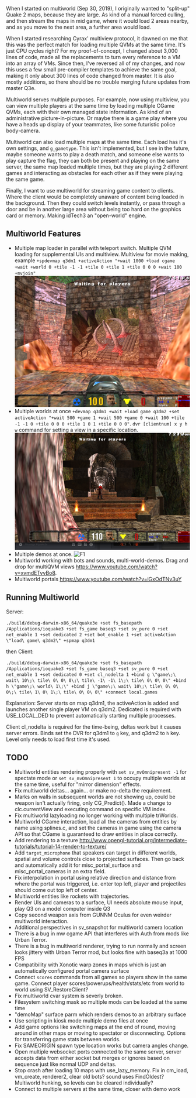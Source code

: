 
When I started on multiworld (Sep 30, 2019), I originally wanted to "split-up" Quake 2 maps, because they are large. As kind of a manual forced culling, and then stream the maps in mid game, where it would load 2 areas nearby, and as you move to the next area, a further area would load.

When I started researching Cyrax' multiview protocol, it dawned on me that this was the perfect match for loading multiple QVMs at the same time. It's just CPU cycles right? For my proof-of-concept, I changed about 3,000 lines of code, made all the replacements to turn every reference to a VM into an array of VMs. Since then, I've reversed all of my changes, and now this uses a few small pre-compiler templates to achieve the same goal, making it only about 300 lines of code changed from master. It is also mostly additions, so there should be no trouble merging future updates from master Q3e.

Multiworld serves multiple purposes. For example, now using multiview, you can view multiple players at the same time by loading multiple CGame QVMs, each with their own managed state information.  As kind of an administrative picture-in-picture. Or maybe there is a game play where you have a heads up display of your teammates, like some futuristic police body-camera.

Multiworld can also load multiple maps at the same time. Each load has it's own settings, and `g_gametype`. This isn't implemented, but I see in the future, maybe someone wants to play a death match, and someone else wants to play capture the flag, they can both be present and playing on the same server, the same map loaded multiple times, but they are playing 2 different games and interacting as obstacles for each other as if they were playing the same game.

Finally, I want to use multiworld for streaming game content to clients. Where the client would be completely unaware of content being loaded in the background. Then they could switch levels instantly, or pass through a door and be in another large area without being too hard on the graphics card or memory. Making idTech3 an "open-world" engine.


## Multiworld Features

  * Multiple map loader in parallel with teleport switch. Multiple QVM loading for supplemental UIs and multiview. Multiview for movie making, example `+spdevmap q3dm1 +activeAction "+wait 1000 +load cgame +wait +world 0 +tile -1 -1 +tile 0 +tile 1 +tile 0 0 0 +wait 100 +mvjoin"`  ![F1](../docs/multiworld.png?raw=true)
  * Multiple worlds at once `+devmap q3dm1 +wait +load game q3dm2 +set activeAction "+wait 500 +game 1 +wait 500 +game 0 +wait 100 +tile -1 -1 0 +tile 0 0 0 +tile 1 0 1 +tile 0 0 0"`. `dvr [clientnum] x y h w` command for setting a view in a specific location. ![F1](../docs/hall.png?raw=true)
  * Multiple demos at once. ![F1](../docs/demos.png?raw=true)
  * Multiworld working with bots and sounds, multi-world-demos. Drag and drop for multiQVM views https://www.youtube.com/watch?v=xvmdETvvBo8.
  * Multiworld portals https://www.youtube.com/watch?v=iGxOdTNv3uY


## Running Multiworld

  Server:
  ```
  ./build/debug-darwin-x86_64/quake3e +set fs_basepath /Applications/ioquake3 +set fs_game baseq3 +set sv_pure 0 +set net_enable 1 +set dedicated 2 +set bot_enable 1 +set activeAction \"load\ game\ q3dm2\" +spmap q3dm1
  ```

  then Client:

  ```
  ./build/debug-darwin-x86_64/quake3e +set fs_basepath /Applications/ioquake3 +set fs_game baseq3 +set sv_pure 0 +set net_enable 1 +set dedicated 0 +set cl_nodelta 1 +bind g \"game\;\ wait\ 10\;\ tile\ 0\ 0\ 0\;\ tile\ -1\ -1\ 1\;\ tile\ 0\ 0\ 0\" +bind h \"game\;\ world\ 1\;\" +bind j \"game\;\ wait\ 10\;\ tile\ 0\ 0\ 0\;\ tile\ 1\ 0\ 1\;\ tile\ 0\ 0\ 0\" +connect local.games
  ```

  Explanation: Server starts on map q3dm1, the activeAction is added and launches another single player VM on q3dm2. Dedicated is required with USE_LOCAL_DED to prevent automatically starting multiple processes.

  Client cl_nodelta is required for the time-being, deltas work but it causes server errors. Binds set the DVR for q3dm1 to `g` key, and q3dm2 to `h` key. Level only needs to load first time it's used.


## TODO

  * Multiworld entities rendering properly with `set sv_mvOmnipresent -1` for spectate mode or `set sv_mvOmnipresent 1` to occupy multiple worlds at the same time, useful for "mirror dimension" effects.
  * Fix multiworld deltas... again... or make no-delta the requirement.
  * Marks on walls in subsequent worlds are not showing up, could be weapon isn't actually firing, only CG_Predict(). Made a change to clc.currentView and executing command on specific VM index.
  * Fix multiworld lazyloading no longer working with multiple trWorlds.
  * Multiworld CGame interaction, load all the cameras from entities by name using splines.c, and set the cameras in game using the camera API so that CGame is guaranteed to draw entities in place correctly.
  * Add rendering to a texture http://www.opengl-tutorial.org/intermediate-tutorials/tutorial-14-render-to-texture/
  * Add `target_microphone` that speakers can target in different worlds, spatial and volume controls close to projected surfaces. Then go back and automatically add it for misc_portal_surface and misc_portal_cameras in an extra field.
  * Fix interpolation in portal using relative direction and distance from where the portal was triggered, i.e. enter top left, player and projectiles should come out top left of center.
  * Multiworld entities like rockets with trajectories.
  * Render UIs and cameras to a surface, UI needs absolute mouse input, play Q3 on a model computer inside Q3
  * Copy second weapon axis from GUNNM Oculus for even weirder multiworld interaction.
  * Additional perspectives in sv_snapshot for multiworld camera location
  * There is a bug in mw cgame API that interferes with Auth from mods like Urban Terror. 
  * There is a bug in multiworld renderer, trying to run normally and screen looks jittery with Urban Terror mod, but looks fine with baseq3a at 1000 FPS
  * Compatibility with Xonotic warp zones in maps which is just an automatically configured portal camera surface
  * Connect `scores` commands from all games so players show in the same game. Connect player scores/powerups/health/stats/etc from world to world using SV_RestoreClient?
  * Fix multiworld cvar system is severly broken.
  * Filesystem switching mask so multiple mods can be loaded at the same time
  * "demoMap" surface parm which renders demos to an arbitrary surface
  * Use scripting in kiosk mode multiple demo files at once
  * Add game options like switching maps at the end of round, moving around in other maps or moving to spectator or disconnecting. Options for transferring game stats between worlds.
  * Fix SAMEORIGIN spawn type location works but camera angles change.
  * Open multiple websocket ports connected to the same server, server accepts data from either socket but merges or ignores based on sequence just like normal UDP and deltas.
  * Stop crash after loading 10 maps with use_lazy_memory. Fix in cm_load, vm_create, renderer2, clear old bots? sound uses FindOldest? Multiworld hunking, so levels can be cleared individually?
  * Connect to multiple servers at the same time, closer with demo work
